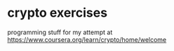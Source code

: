 # crypto exercises

programming stuff for my attempt at https://www.coursera.org/learn/crypto/home/welcome

